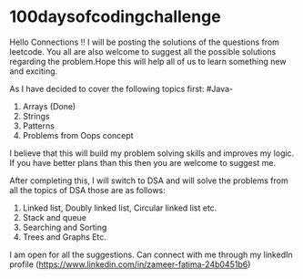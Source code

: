 # 100daysofcodingchallenge
Hello Connections !! I will be posting the solutions of the questions from leetcode. You all are also welcome to suggest all the possible solutions regarding the problem.Hope this will help all of us to learn something new and exciting. 

As I have decided to cover the following topics first:
#Java-

1. Arrays (Done)
2. Strings
3. Patterns
4. Problems from Oops concept

I believe that this will build my problem solving skills and improves my logic.
If you have better plans than this then you are welcome to suggest me.

After completing this, I will switch to DSA and will solve the problems from all the topics of DSA those are as follows:
1. Linked list, Doubly linked list, Circular linked list etc.
2. Stack and queue
3. Searching and Sorting
4. Trees and Graphs
Etc.

I am open for all the suggestions. Can connect with me through my linkedIn profile (https://www.linkedin.com/in/zameer-fatima-24b0451b6)
